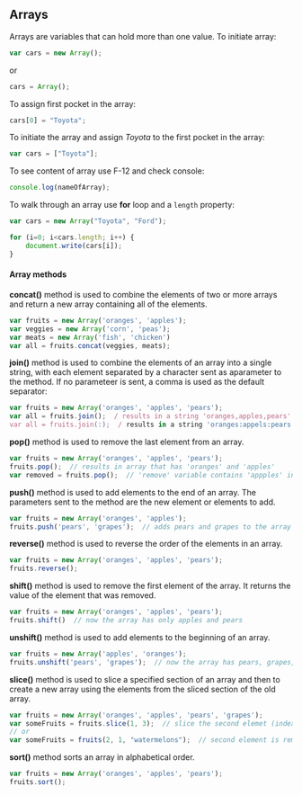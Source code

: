 ## Arrays
Arrays are variables that can hold more than one value. To initiate array:
```javascript
var cars = new Array();
```
or
```javascript
cars = Array();
```
To assign first pocket in the array:
```javascript
cars[0] = "Toyota";
```
To initiate the array and assign *Toyota* to the first pocket in the array:
```javascript
var cars = ["Toyota"];
```
To see content of array use F-12 and check console:
```javascript
console.log(nameOfArray);
```
To walk through an array use **for** loop and a ```length``` property:
```javascript
var cars = new Array("Toyota", "Ford");

for (i=0; i<cars.length; i++) {
    document.write(cars[i]);
}
```

#### Array methods
**concat()** method is used to combine the elements of two or more arrays and return a new array containing all of the elements.
```javascript
var fruits = new Array('oranges', 'apples');
var veggies = new Array('corn', 'peas');
var meats = new Array('fish', 'chicken')
var all = fruits.concat(veggies, meats);
```

**join()** method is used to combine the elements of an array into a single string, with each element separated by a character sent
as aparameter to the method. If no parameteer is sent, a comma is used as the default separator:
```javascript
var fruits = new Array('oranges', 'apples', 'pears');
var all = fruits.join();  / results in a string 'oranges,apples,pears'
var all = fruits.join(:);  / results in a string 'oranges:appels:pears'
```

**pop()** method is used to remove the last element from an array.
```javascript
var fruits = new Array('oranges', 'apples', 'pears');
fruits.pop();  // results in array that has 'oranges' and 'apples'
var removed = fruits.pop();  // 'remove' variable contains 'appples' in it
```

**push()** method is used to add elements to the end of an array. The parameters sent to the method are the new element or elements to add.
```javascript
var fruits = new Array('oranges', 'apples');
fruits.push('pears', 'grapes');  // adds pears and grapes to the array
```

**reverse()** method is used to reverse the order of the elements in an array.
```javascript
var fruits = new Array('oranges', 'apples', 'pears');
fruits.reverse();
```

**shift()** method is used to remove the first element of the array. It returns the value of the element that was removed.
```javascript
var fruits = new Array('oranges', 'apples', 'pears');
fruits.shift()  // now the array has only apples and pears
```

**unshift()** method is used to add elements to the beginning of an array.
```javascript
var fruits = new Array('apples', 'oranges');
fruits.unshift('pears', 'grapes');  // now the array has pears, grapes, apples and oranges
``` 

**slice()** method is used to slice a specified section of an array and then to create a new array using the elements from the sliced section of the old array.
```javascript
var fruits = new Array('oranges', 'apples', 'pears', 'grapes');
var someFruits = fruits.slice(1, 3);  // slice the second elemet (index number 1) through the third element (index number 2)
// or
var someFruits = fruits(2, 1, "watermelons");  // second element is removed, only one element removed, add 'watermelons' in place of the second element.
```

**sort()** method sorts an array in alphabetical order.
```javascript
var fruits = new Array('oranges', 'apples', 'pears');
fruits.sort();
```

